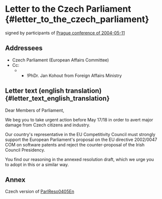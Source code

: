 # Letter to the Czech Parliament {#letter_to_the_czech_parliament}

signed by participants of [ Prague conference of
2004-05-11](Praha040511En "wikilink")

## Addressees

-   Czech Parliament (European Affairs Committee)
-   Cc:
    -   -   !PhDr. Jan Kohout from Foreign Affairs Ministry

## Letter text (english translation) {#letter_text_english_translation}

Dear Members of Parliament,

We beg you to take urgent action before May 17/18 in order to avert
major damage from Czech citizens and industry.

Our country\'s representative in the EU Competitivity Council must
strongly support the European Parliament\'s proposal on the EU directive
2002/0047 COM on software patents and reject the counter-proposal of the
Irish Council Presidency.

You find our reasoning in the annexed resolution draft, which we urge
you to adopt in this or a similar way.

## Annex

Czech version of [ParlReso0405En](ParlReso0405En "wikilink")
